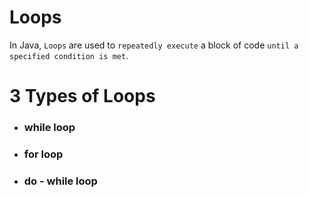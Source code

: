 # Loops 
In Java, `Loops` are used to `repeatedly execute` a block of code `until a specified condition is met`. 

# 3 Types of Loops
- ### while loop
- ### for loop
- ### do - while loop
